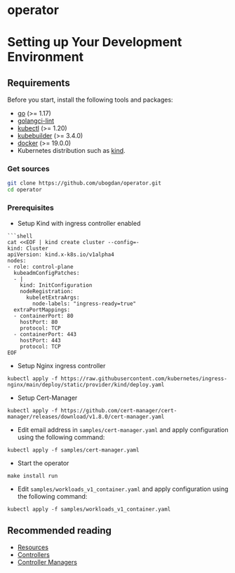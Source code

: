 # operator

# Setting up Your Development Environment
## Requirements

Before you start, install the following tools and packages:

* [go](https://golang.org/dl/) (>= 1.17)
* [golangci-lint](https://github.com/golangci/golangci-lint)
* [kubectl](https://kubernetes.io/docs/tasks/tools/install-kubectl/) (>= 1.20)
* [kubebuilder](https://github.com/kubernetes-sigs/kubebuilder) (>= 3.4.0)
* [docker](https://docs.docker.com/) (>= 19.0.0)
* Kubernetes distribution such as [kind](https://kind.sigs.k8s.io).

### Get sources

```bash
git clone https://github.com/ubogdan/operator.git
cd operator
```

### Prerequisites

* Setup Kind with ingress controller enabled
```shell
```shell
cat <<EOF | kind create cluster --config=-
kind: Cluster
apiVersion: kind.x-k8s.io/v1alpha4
nodes:
- role: control-plane
  kubeadmConfigPatches:
  - |
    kind: InitConfiguration
    nodeRegistration:
      kubeletExtraArgs:
        node-labels: "ingress-ready=true"
  extraPortMappings:
  - containerPort: 80
    hostPort: 80
    protocol: TCP
  - containerPort: 443
    hostPort: 443
    protocol: TCP
EOF
```
* Setup Nginx ingress controller
```shell
kubectl apply -f https://raw.githubusercontent.com/kubernetes/ingress-nginx/main/deploy/static/provider/kind/deploy.yaml
```

* Setup Cert-Manager
```shell
kubectl apply -f https://github.com/cert-manager/cert-manager/releases/download/v1.8.0/cert-manager.yaml
```
 
* Edit email address in `samples/cert-manager.yaml` and apply configuration using the following command:
```shell
kubectl apply -f samples/cert-manager.yaml
```
* Start the operator
```shell
make install run
```

* Edit `samples/workloads_v1_container.yaml` and apply configuration using the following command:
```shell
kubectl apply -f samples/workloads_v1_container.yaml
```

## Recommended reading

* [Resources](https://book-v1.book.kubebuilder.io/basics/what_is_a_resource.html)
* [Controllers](https://book-v1.book.kubebuilder.io/basics/what_is_a_controller.html)
* [Controller Managers](https://book-v1.book.kubebuilder.io/basics/what_is_the_controller_manager.html)